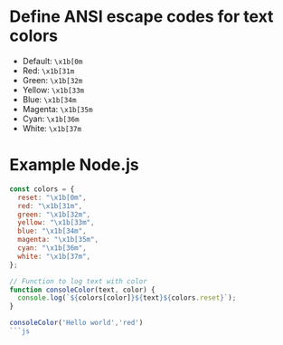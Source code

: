# Define ANSI escape codes for text colors

- Default: `\x1b[0m`
- Red: `\x1b[31m`
- Green: `\x1b[32m`
- Yellow: `\x1b[33m`
- Blue: `\x1b[34m`
- Magenta: `\x1b[35m`
- Cyan: `\x1b[36m`
- White: `\x1b[37m`

# Example Node.js
```js
const colors = {
  reset: "\x1b[0m",
  red: "\x1b[31m",
  green: "\x1b[32m",
  yellow: "\x1b[33m",
  blue: "\x1b[34m",
  magenta: "\x1b[35m",
  cyan: "\x1b[36m",
  white: "\x1b[37m",
};

// Function to log text with color
function consoleColor(text, color) {
  console.log(`${colors[color]}${text}${colors.reset}`);
}

consoleColor('Hello world','red')
```js
